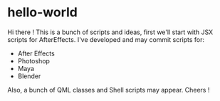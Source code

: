 hello-world
===========

Hi there ! This is a bunch of scripts and ideas, first we'll start with JSX scripts for AfterEffects.
I've developed and may commit scripts for:
- After Effects
- Photoshop
- Maya
- Blender

Also, a bunch of QML classes and Shell scripts may appear.
Cheers !

